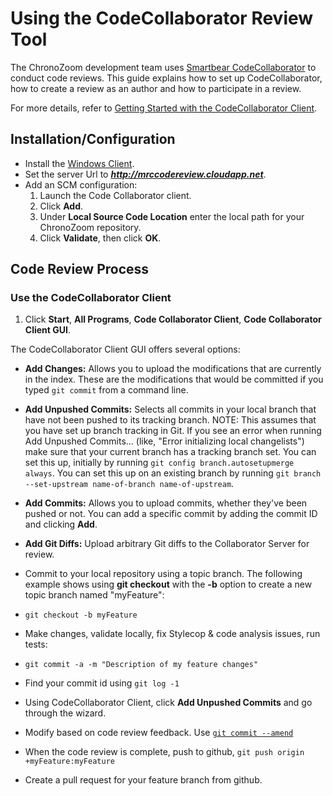 # Using the CodeCollaborator Review Tool #

The ChronoZoom development team uses [Smartbear CodeCollaborator](http://smartbear.com/Software-Testing,-Development-and-Web-Monitoring-T/Software-Development/Collaborator) to conduct code reviews. This guide explains how to set up CodeCollaborator, how to create a review as an author and how to participate in a review. 

For more details, refer to [Getting Started with the
CodeCollaborator Client](http://support.smartbear.com/resources/cc/GettingStarted-Developers.pdf).

## Installation/Configuration ##

- Install the [Windows Client](http://support.smartbear.com/downloads/codecollaborator/installers-7-0/).
- Set the server Url to ***http://mrccodereview.cloudapp.net***.
- Add an SCM configuration:
    1. Launch the Code Collaborator client.
    1. Click **Add**.
    1. Under **Local Source Code Location** enter the local path for your ChronoZoom repository.
    1. Click **Validate**, then click **OK**.

## Code Review Process ##

### Use the CodeCollaborator Client ###

1. Click **Start**, **All Programs**, **Code Collaborator Client**, **Code Collaborator Client GUI**.

The CodeCollaborator Client GUI offers several options:
        
- **Add Changes:** Allows you to upload the modifications that are currently in the index. These are the modifications that would be committed if you typed `git commit` from a command line.
- **Add Unpushed Commits:** Selects all commits in your local branch that have not been pushed to its tracking branch. NOTE: This assumes that you have set up branch tracking in Git. If you see an error when running Add Unpushed Commits... (like, "Error initializing local changelists") make sure that your current branch has a tracking branch set. You can set this up, initially by running `git config branch.autosetupmerge always`. You can set this up on an existing branch by running `git branch --set-upstream name-of-branch name-of-upstream`.
- **Add Commits:** Allows you to upload commits, whether they've been pushed or not. You can add a specific commit by adding the commit ID and clicking **Add**.
- **Add Git Diffs:** Upload arbitrary Git diffs to the Collaborator Server for review.

- Commit to your local repository using a topic branch. The following example shows using **git checkout** with the **-b** option to create a new topic branch named "myFeature":
 - `git checkout -b myFeature`
 - Make changes, validate locally, fix Stylecop & code analysis issues, run tests:
 - `git commit -a -m "Description of my feature changes"`
 - Find your commit id using `git log -1`
 
- Using CodeCollaborator Client, click **Add Unpushed Commits** and go through the wizard.
- Modify based on code review feedback.  Use [`git commit --amend`](http://git-scm.com/book/en/Git-Basics-Undoing-Things)
- When the code review is complete, push to github, `git push origin +myFeature:myFeature`
- Create a pull request for your feature branch from github.